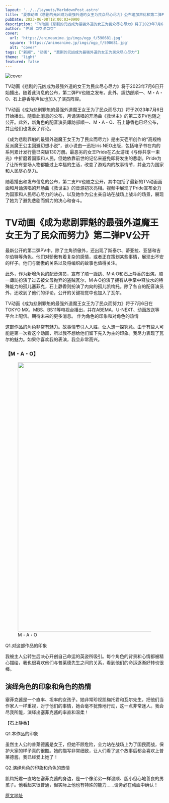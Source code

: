 ```yaml
---
layout: '../../layouts/MarkdownPost.astro'
title: "夏季动画《悲剧的元凶成为最强外道的女王为民众尽心尽力》公布追加声优和第二弹PV"
pubDate: 2023-06-08T18:00:03+0900
description: "TV动画《悲剧的元凶成为最强外道的女王为民众尽心尽力》将于2023年7月6日开始播出。随着此消息的公布，第二弹PV也随之发布。此外，諏訪部順一、M・A・O、石上静香等声优也加入了演员阵容。"
author: "仲瀬 コウタロウ"
cover:
  url: 'https://animeanime.jp/imgs/ogp_f/590681.jpg'
  square: 'https://animeanime.jp/imgs/ogp_f/590681.jpg'
  alt: "cover"
tags: ["新闻", "动画", "悲剧的元凶成为最强外道的女王为民众尽心尽力"]
theme: 'light'
featured: false
---
```


![cover](https://animeanime.jp/imgs/ogp_f/590681.jpg)

TV动画《悲剧的元凶成为最强外道的女王为民众尽心尽力》将于2023年7月6日开始播出。随着此消息的公布，第二弹PV也随之发布。此外，諏訪部順一、M・A・O、石上静香等声优也加入了演员阵容。

TV动画《成为悲剧罪魁的最强外道魔王女王为了民众而尽力》将于2023年7月6日开始播出。随着此消息的公布，月诵演唱的开场曲《救世主》的第二支PV也随之公开。此外，新角色的配音演员諏訪部順一、M・A・O、石上静香也已经公布，并且他们也发表了评论。

《成为悲剧罪魁的最强外道魔王女王为了民众而尽力》是由天壱所创作的“高规格反派魔王公主回避幻想小说”，该小说由一迅社Iris NEO出版，包括电子书在内的系列累计发行量已突破130万册。最恶劣的女王Pride在乙女游戏《与你共享一束光》中折磨着国家和人民，但她依靠前世的记忆来避免即将发生的悲剧。Pride为了让所有登场人物都能过上幸福的生活，改变了游戏内的故事情节，并全力为国家和人民尽心尽力。

随着播出和发布信息的公布，第二支PV也随之公开，其中包括了最新的TV动画画面和月诵演唱的开场曲《救世主》的音源初次亮相。视频中展现了Pride宣布全力为国家和人民尽心尽力的决心，以及她作为公主亲自站在战场上战斗的场景，展现了她为了避免悲剧而努力的决心和奋斗。
# TV动画《成为悲剧罪魁的最强外道魔王女王为了民众而努力》第二弹PV公开

最新公开的第二弹PV中，除了主角骄傲外，还出现了斯泰尔、蒂亚拉、亚瑟和吉尔伯特等角色。他们对骄傲有着复杂的感情，或者正在策划某些事情，展现出不安的样子。他们与骄傲的关系以及将编织的故事也值得关注。

此外，作为新增角色的配音演员，宣布了顺一諏訪、M·A·O和石上静香的出演。顺一諏訪扮演了过去被父母抛弃的盗贼瓦尔，M·A·O扮演了拥有从手掌中释放水的特殊能力的孤儿塞菲克，石上静香则扮演了内向的孤儿凯梅托。除了各自的配音演员外，还收到了他们的评论，公开的关键视觉中也加入了瓦尔。

TV动画《成为悲剧罪魁的最强外道魔王女王为了民众而努力》将于7月6日在TOKYO MX、MBS、BS11等电视台播出，并在ABEMA、U-NEXT、动画放送等平台上配信。期待未来的更多消息。
作为角色的印象和对角色的热情

这部作品的角色非常有魅力。故事情节引人入胜，让人想一探究竟。由于有些人可能是第一次看这个动画，所以我不想给他们留下先入为主的印象。我尽力表现了瓦尔的魅力。如果你喜欢我的表演，我会非常高兴。

<h3 class="subtitle">【M・A・O】</h3><figure class="ctms-editor-image"><img src="https://animeanime.jp/imgs/zoom/590687.jpg" class="inline-article-image" width="640" height="853"><figcaption>M・A・O</figcaption></figure>

Q1.对这部作品的印象

我被主人公转生后决心开创自己命运的英姿所吸引。每个角色的背景和心情都被精心描绘，我也很喜欢他们与普莱德先生之间的关系，看到他们的命运逐渐好转也很棒。
## 演绎角色的印象和角色的热情

塞菲克酱是一个直率、坦率的女孩子。她非常珍视凯梅托君和瓦尔先生，把他们当作家人一样重视，对于他们的事情，她会毫不犹豫地行动，这一点非常迷人。我会尽我所能，演绎出塞菲克酱的率直和温柔！

【石上静香】

Q1.本作品的印象

虽然主人公的普莱德酱是女王，但她不顾危险，全力站在战场上为了国民而战，保护大家的样子真的很酷。她的描写非常细致，让人们看了这个故事后都会喜欢上普莱德酱。我已经爱上她了！

Q2.演绎角色的印象和角色的热情

凯梅托君一直站在塞菲克酱的身边，是一个像弟弟一样温顺、胆小但心地善良的男孩子。他看起来很普通，但实际上他也有特殊的能力……请务必在动画中确认！

  [原文地址](https://animeanime.jp/article/2023/06/08/77816.html)